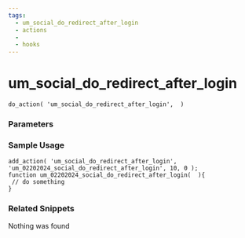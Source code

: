 ```yaml
---
tags: 
  - um_social_do_redirect_after_login
  - actions
  - 
  - hooks
---
```

# um\_social\_do\_redirect\_after\_login

``` php:no-line-numbers
do_action( 'um_social_do_redirect_after_login',  )
```
<div class='hook-sep'></div>

### Parameters

<div class='hook-sep'></div>



### Sample Usage

``` php:no-line-numbers
add_action( 'um_social_do_redirect_after_login', 'um_02202024_social_do_redirect_after_login', 10, 0 );
function um_02202024_social_do_redirect_after_login(  ){
 // do something
}
```
<div class='hook-sep'></div>



### Related Snippets

Nothing was found

